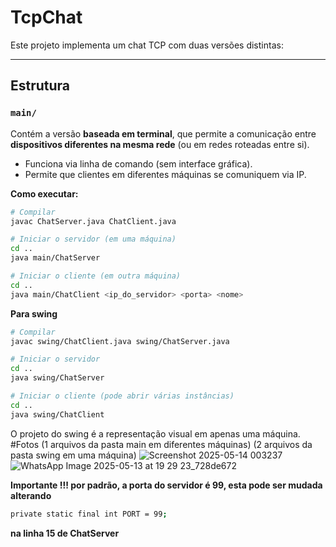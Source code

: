 # TcpChat

Este projeto implementa um chat TCP com duas versões distintas:

---

## Estrutura

### `main/`
Contém a versão **baseada em terminal**, que permite a comunicação entre **dispositivos diferentes na mesma rede** (ou em redes roteadas entre si).

- Funciona via linha de comando (sem interface gráfica).
- Permite que clientes em diferentes máquinas se comuniquem via IP.

**Como executar:**

```bash
# Compilar
javac ChatServer.java ChatClient.java

# Iniciar o servidor (em uma máquina)
cd ..
java main/ChatServer

# Iniciar o cliente (em outra máquina)
cd ..
java main/ChatClient <ip_do_servidor> <porta> <nome>

```
**Para swing**
```bash
# Compilar
javac swing/ChatClient.java swing/ChatServer.java

# Iniciar o servidor
cd ..
java swing/ChatServer

# Iniciar o cliente (pode abrir várias instâncias)
cd ..
java swing/ChatClient

```
O projeto do swing é a representação visual em apenas uma máquina.
#Fotos (1 arquivos da pasta main em diferentes máquinas) (2 arquivos da pasta swing em uma máquina)
![Screenshot 2025-05-14 003237](https://github.com/user-attachments/assets/0cf965b9-1948-4eb6-a191-c4201ef2516e)
![WhatsApp Image 2025-05-13 at 19 29 23_728de672](https://github.com/user-attachments/assets/ac5e01a6-c908-4bf9-b21b-43bffa24796d)


**Importante !!! por padrão, a porta do servidor é 99, esta pode ser mudada alterando**
```bash
private static final int PORT = 99;
```
**na linha 15 de ChatServer**


